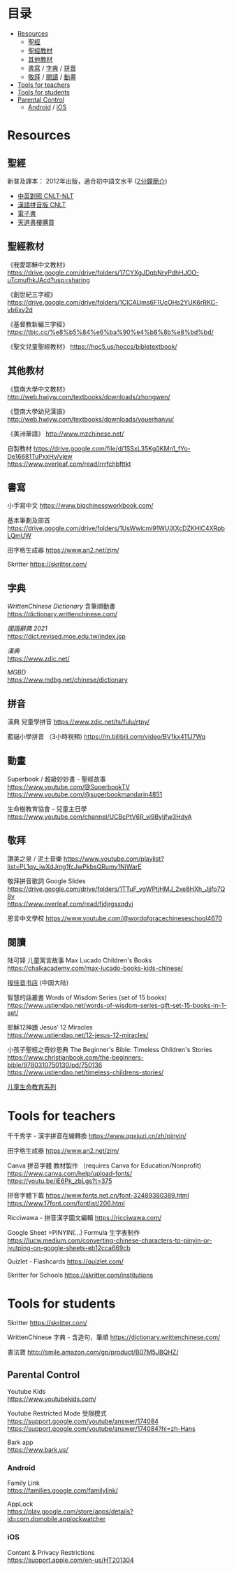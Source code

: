 # 目录

- [Resources](#resources)
  - [聖經](#聖經)
  - [聖經教材](#聖經教材)
  - [其他教材](#其他教材)
  - [書寫](#書寫) / [字典](#字典) /  [拼音](#拼音)
  - [敬拜](#敬拜) / [閱讀](#閱讀) / [動畫](#動畫)
- [Tools for teachers](#tools-for-teachers)
- [Tools for students](#tools-for-students)
- [Parental Control](#parental-control)
  - [Android](#android) / [iOS](#ios)

# Resources

## 聖經

新普及譯本： 2012年出版，適合初中語文水平
([2分鐘簡介](https://www.chinesebible.org.hk/hk/marketing/showroom_cnlt.php))

* [中英對照 CNLT-NLT](https://www.chinesebible.org.hk/us/product_list.php?cat=BIS&subCat=CNLTBLB)
* [漢語拼音版 CNLT](https://www.chinesebible.org.hk/us/product_list.php?cat=BIS&subCat=CNLTPYB)
* [電子書](https://www.chinesebible.org.hk/hk/product_list.php?cat=EBS&subCat=EBIS)
* [天道書樓購買](https://www.ustiendao.com/search/%E6%96%B0%E6%99%AE%E5%8F%8A%E8%AF%91%E6%9C%AC/)


## 聖經教材

《我愛耶穌中文教材》
https://drive.google.com/drive/folders/17CYXgJDqbNryPdhHJOO-uTcmufhkJAcd?usp=sharing

《創世紀三字經》
https://drive.google.com/drive/folders/1CICAUms6F1UcOHs2YUK6rRKC-vb6xy2d

《基督教新編三字經》
https://tbic.cc/%e8%b5%84%e6%ba%90%e4%b8%8b%e8%bd%bd/

《聖文兒童聖經教材》
https://hoc5.us/hoccs/bibletextbook/


## 其他教材

《暨南大學中文教材》
http://web.hwjyw.com/textbooks/downloads/zhongwen/

《暨南大學幼兒漢語》
http://web.hwjyw.com/textbooks/downloads/youerhanyu/

《美洲華語》
http://www.mzchinese.net/

自製教材
https://drive.google.com/file/d/1SSxL35Kg0KMn1_fYo-De16681TuPxxHy/view <br />
https://www.overleaf.com/read/rrrfchbfttkt


## 書寫

小手寫中文
https://www.bigchineseworkbook.com/

基本筆劃及部首
https://drive.google.com/drive/folders/1UsWwlcmi91WUjXXcDZKHlC4XRpbLQmUW

田字格生成器
https://www.an2.net/zim/

Skritter
https://skritter.com/

## 字典

  *WrittenChinese Dictionary* 含筆順動畫 <br/>
  https://dictionary.writtenchinese.com/

  *國語辭典 2021* <br/>
  https://dict.revised.moe.edu.tw/index.jsp

  *漢典* <br/>
  https://www.zdic.net/

  *MGBD* <br/>
  https://www.mdbg.net/chinese/dictionary

## 拼音

漢典 兒童學拼音
https://www.zdic.net/ts/fulu/rtpy/

藍貓小學拼音 （3小時視頻)
https://m.bilibili.com/video/BV1kx411J7Wq


## 動畫

Superbook / 超級妙妙書 - 聖經故事
https://www.youtube.com/@SuperbookTV <br />
https://www.youtube.com/@superbookmandarin4851

生命樹教育協會 - 兒童主日學 <br/>
https://www.youtube.com/channel/UCBcPtV6R_vi9Byljfw3HdyA

## 敬拜

讚美之泉 / 泥土音樂
https://www.youtube.com/playlist?list=PL1qy_jwXdJmg1fcJwPkbsQRumy1NjWarE

敬拜拼音歌詞 Google Slides
https://drive.google.com/drive/folders/1TTuF_vgWPtjHMJ_2xe8HXh_Jjjfo7Q8v <br />
https://www.overleaf.com/read/fjdjrgsxqdvj

恩言中文學校
https://www.youtube.com/@wordofgracechineseschool4670

## 閱讀

陆可铎 儿童寓言故事 Max Lucado Children's Books <br/>
https://chalkacademy.com/max-lucado-books-kids-chinese/ <br/>

[报佳音书店](https://shop42563152.m.youzan.com/wscshop/showcase/feature?alias=EsGiiXOr8I) (中国大陆)
  
智慧的話叢書 Words of Wisdom Series (set of 15 books) <br/>
https://www.ustiendao.net/words-of-wisdom-series-gift-set-15-books-in-1-set/

耶穌12神蹟 Jesus’ 12 Miracles <br/>
https://www.ustiendao.net/12-jesus-12-miracles/

小孩子聖經之奇妙恩典 The Beginner's Bible: Timeless Children's Stories <br/>
https://www.christianbook.com/the-beginners-bible/9780310750130/pd/750136 <br/>
https://www.ustiendao.net/timeless-childrens-stories/

[儿童生命教育系列](https://book.douban.com/subject/2179758/)

# Tools for teachers

千千秀字 - 漢字拼音在線轉換
https://www.qqxiuzi.cn/zh/pinyin/

田字格生成器
https://www.an2.net/zim/

Canva 拼音字體 教材製作 （requires Canva for Education/Nonprofit) <br />
https://www.canva.com/help/upload-fonts/ <br />
https://youtu.be/iE6Pk_zbLgs?t=375

拼音字體下載
https://www.fonts.net.cn/font-32489380389.html <br />
https://www.17font.com/fontlist/206.html

Ricciwawa - 拼音漢字圖文編輯
https://ricciwawa.com/

Google Sheet =PINYIN(...) Formula 生字表制作 <br/>
https://lucw.medium.com/converting-chinese-characters-to-pinyin-or-jyutping-on-google-sheets-eb12cca669cb

Quizlet - Flashcards
https://quizlet.com/

Skritter for Schools
https://skritter.com/institutions


# Tools for students

Skritter
https://skritter.com/

WrittenChinese 字典 - 含造句，筆順
https://dictionary.writtenchinese.com/

書法寶
http://smile.amazon.com/gp/product/B07M5JBQHZ/


## Parental Control
  Youtube Kids <br/>
  https://www.youtubekids.com/
  
  Youtube Restricted Mode 受限模式 <br/>
  https://support.google.com/youtube/answer/174084 <br/>
  https://support.google.com/youtube/answer/174084?hl=zh-Hans

  Bark app <br/>
  https://www.bark.us/
  
### Android  
  Family Link <br/>
  https://families.google.com/familylink/
  
  AppLock <br/>
  https://play.google.com/store/apps/details?id=com.domobile.applockwatcher
  
### iOS
  Content & Privacy Restrictions <br/>
  https://support.apple.com/en-us/HT201304
